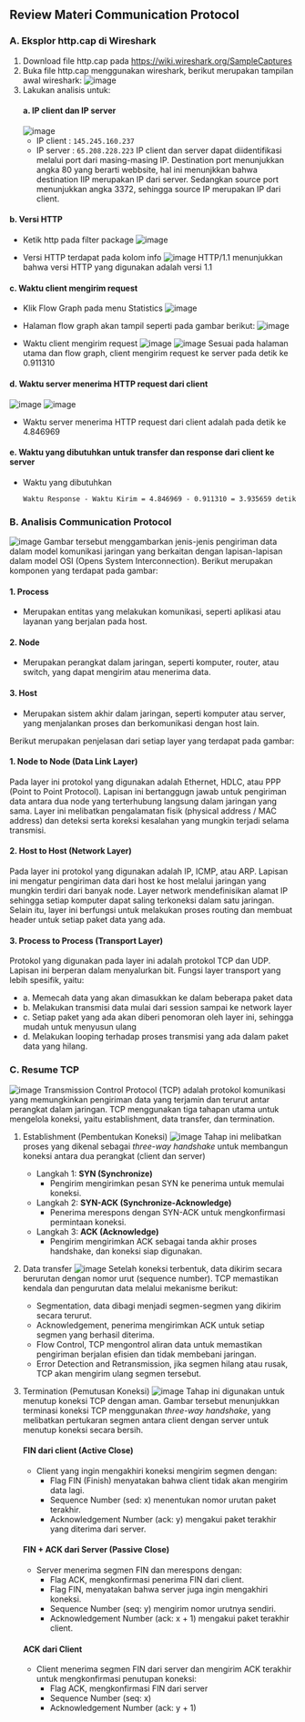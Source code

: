 ## Review Materi Communication Protocol
### A. Eksplor http.cap di Wireshark
1. Download file http.cap pada https://wiki.wireshark.org/SampleCaptures
2. Buka file http.cap menggunakan wireshark, berikut merupakan tampilan awal wireshark:
   ![image](https://github.com/user-attachments/assets/b24b3c8f-a8ea-4f49-8dc2-e3bd97ae4218)
3. Lakukan analisis untuk:
    #### a. IP client dan IP server
   ![image](https://github.com/user-attachments/assets/edaa17b4-7760-47a2-8b1d-568919ca18c5)
   - IP client   : `145.245.160.237`
   - IP server   : `65.208.228.223`
   IP client dan server dapat diidentifikasi melalui port dari masing-masing IP. Destination port menunjukkan angka 80 yang berarti webbsite, hal ini menunjkkan bahwa destination IIP merupakan IP dari server. Sedangkan source port menunjukkan angka 3372, sehingga source IP merupakan IP dari client.

#### b. Versi HTTP
- Ketik http pada filter package
  ![image](https://github.com/user-attachments/assets/de5f15b4-09e0-4494-95c4-c4be76186f38)

- Versi HTTP terdapat pada kolom info
  ![image](https://github.com/user-attachments/assets/86ae6b67-9db9-460e-8a84-403ce7302996)
  HTTP/1.1 menunjukkan bahwa versi HTTP yang digunakan adalah versi 1.1

#### c. Waktu client mengirim request
- Klik Flow Graph pada menu Statistics
  ![image](https://github.com/user-attachments/assets/c38da539-2e66-4693-a0e8-fe7e0909b09e)

- Halaman flow graph akan tampil seperti pada gambar berikut:
  ![image](https://github.com/user-attachments/assets/60b74272-07ef-4e17-86f9-bfa678b8c4b0)

- Waktu client mengirim request
  ![image](https://github.com/user-attachments/assets/a4a24062-7716-4703-857f-9b1632ff3d24)
  ![image](https://github.com/user-attachments/assets/58553089-d4cf-4e4c-9bfe-7c9d69e07077)
  Sesuai pada halaman utama dan flow graph, client mengirim request ke server pada detik ke 0.911310

#### d. Waktu server menerima HTTP request dari client
![image](https://github.com/user-attachments/assets/a0d2cd84-06cf-49fc-ac29-9e1ef7706ac0)
![image](https://github.com/user-attachments/assets/1ea0a064-74b0-4b90-ad5e-7f8166d5fb96)
- Waktu server menerima HTTP request dari client adalah pada detik ke 4.846969

#### e. Waktu yang dibutuhkan untuk transfer dan response dari client ke server
- Waktu yang dibutuhkan
  ```
  Waktu Response - Waktu Kirim = 4.846969 - 0.911310 = 3.935659 detik
  ```

### B. Analisis Communication Protocol
![image](https://github.com/user-attachments/assets/e71cf8b0-1ac1-4d8e-8690-a75c50074677)
Gambar tersebut menggambarkan jenis-jenis pengiriman data dalam model komunikasi jaringan yang berkaitan dengan lapisan-lapisan dalam model OSI (Opens System Interconnection).
Berikut merupakan komponen yang terdapat pada gambar:
#### 1. Process
- Merupakan entitas yang melakukan komunikasi, seperti aplikasi atau layanan yang berjalan pada host.
#### 2. Node
- Merupakan perangkat dalam jaringan, seperti komputer, router, atau switch, yang dapat mengirim atau menerima data.
#### 3. Host
- Merupakan sistem akhir dalam jaringan, seperti komputer atau server, yang menjalankan proses dan berkomunikasi dengan host lain.

Berikut merupakan penjelasan dari setiap layer yang terdapat pada gambar:
#### 1. Node to Node (Data Link Layer)
Pada layer ini protokol yang digunakan adalah Ethernet, HDLC, atau PPP (Point to Point Protocol). Lapisan ini bertanggugn jawab untuk pengiriman data antara dua node yang terterhubung langsung dalam jaringan yang sama. Layer ini melibatkan pengalamatan fisik (physical address / MAC address) dan deteksi serta koreksi kesalahan yang mungkin terjadi selama transmisi.
  
#### 2. Host to Host (Network Layer)
Pada layer ini protokol yang digunakan adalah IP, ICMP, atau ARP. Lapisan ini mengatur pengiriman data dari host ke host melalui jaringan yang mungkin terdiri dari banyak node. Layer network mendefinisikan alamat IP sehingga setiap komputer dapat saling terkoneksi dalam satu jaringan. Selain itu, layer ini berfungsi untuk melakukan proses routing dan membuat header untuk setiap paket data yang ada.
  
#### 3. Process to Process (Transport Layer)
Protokol yang digunakan pada layer ini adalah protokol TCP dan UDP. Lapisan ini berperan dalam menyalurkan bit. Fungsi layer transport yang lebih spesifik, yaitu:
- a. Memecah data yang akan dimasukkan ke dalam beberapa paket data
- b.	Melakukan transmisi data mulai dari session sampai ke network layer
- c.	Setiap paket yang ada akan diberi penomoran oleh layer ini, sehingga mudah untuk menyusun ulang
- d.	Melakukan looping terhadap proses transmisi yang ada dalam paket data yang hilang.

### C. Resume TCP
![image](https://github.com/user-attachments/assets/55a3e742-2e87-4eaf-bf15-89e3db7622d1)
Transmission Control Protocol (TCP) adalah protokol komunikasi yang memungkinkan pengiriman data yang terjamin dan terurut antar perangkat dalam jaringan. TCP menggunakan tiga tahapan utama untuk mengelola koneksi, yaitu establishment, data transfer, dan termination.
1. Establishment (Pembentukan Koneksi)
   ![image](https://github.com/user-attachments/assets/35344bd5-e6df-471c-8d60-841d0a442498)
   Tahap ini melibatkan proses yang dikenal sebagai *three-way handshake* untuk membangun koneksi antara dua perangkat (client dan server)
   - Langkah 1: **SYN (Synchronize)**
     - Pengirim mengirimkan pesan SYN ke penerima untuk memulai koneksi.
   - Langkah 2: **SYN-ACK (Synchronize-Acknowledge)**
     - Penerima merespons dengan SYN-ACK untuk mengkonfirmasi permintaan koneksi.
   - Langkah 3: **ACK (Acknowledge)**
     - Pengirim mengirimkan ACK sebagai tanda akhir proses handshake, dan koneksi siap digunakan.

2. Data transfer
   ![image](https://github.com/user-attachments/assets/a414b067-f217-4e32-9244-7e713a84d12b)
   Setelah koneksi terbentuk, data dikirim secara berurutan dengan nomor urut (sequence number). TCP memastikan kendala dan pengurutan data melalui mekanisme berikut:
   - Segmentation, data dibagi menjadi segmen-segmen yang dikirim secara terurut.
   - Acknowledgement, penerima mengirimkan ACK untuk setiap segmen yang berhasil diterima.
   - Flow Control, TCP mengontrol aliran data untuk memastikan pengiriman berjalan efisien dan tidak membebani jaringan.
   - Error Detection and Retransmission, jika segmen hilang atau rusak, TCP akan mengirim ulang segmen tersebut.

3. Termination (Pemutusan Koneksi)
   ![image](https://github.com/user-attachments/assets/1b167456-2222-408a-8e76-29754d906f4c)
   Tahap ini digunakan untuk menutup koneksi TCP dengan aman. Gambar tersebut menunjukkan terminasi koneksi TCP menggunakan *three-way handshake*, yang melibatkan pertukaran segmen antara client dengan server untuk menutup koneksi secara bersih.
   #### FIN dari client (Active Close)
   - Client yang ingin mengakhiri koneksi mengirim segmen dengan:
     - Flag FIN (Finish) menyatakan bahwa client tidak akan mengirim data lagi.
     - Sequence Number (sed: x) menentukan nomor urutan paket terakhir.
     - Acknowledgement Number (ack: y) mengakui paket terakhir yang diterima dari server.
       
   #### FIN + ACK dari Server (Passive Close)
   - Server menerima segmen FIN dan merespons dengan:
     - Flag ACK, mengkonfirmasi penerima FIN dari client.
     - Flag FIN, menyatakan bahwa server juga ingin mengakhiri koneksi.
     - Sequence Number (seq: y) mengirim nomor urutnya sendiri.
     - Acknowledgement Number (ack: x + 1) mengakui paket terakhir client.
       
   #### ACK dari Client
   - Client menerima segmen FIN dari server dan mengirim ACK terakhir untuk mengkonfirmasi penutupan koneksi:
     - Flag ACK, mengkonfirmasi FIN dari server
     - Sequence Number (seq: x)
     - Acknowledgement Number (ack: y + 1)



